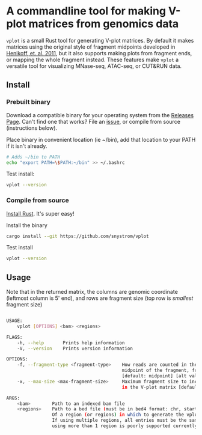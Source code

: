 # A commandline tool for making V-plot matrices from genomics data

`vplot` is a small Rust tool for generating V-plot matrices. By default it makes
matrices using the original style of fragment midpoints developed in [Henikoff,
et. al. 2011](https://www.pnas.org/content/108/45/18318), but it also supports
making plots from fragment ends, or mapping the whole fragment instead. These
features make `vplot` a versatile tool for visualizing MNase-seq, ATAC-seq, or
CUT&RUN data.

## Install

### Prebuilt binary

Download a compatible binary for your operating system from the [Releases
Page](https://github.com/snystrom/vplot/releases). Can't find one that works?
File an [issue](https://github.com/snystrom/vplot/issues), or compile from
source (instructions below).

Place binary in convenient location (ie ~/bin), add that location to your PATH
if it isn't already.

``` sh
# Adds ~/bin to PATH
echo "export PATH=\$PATH:~/bin" >> ~/.bashrc
```

Test install:

``` sh
vplot --version
```

### Compile from source

[Install Rust](https://www.rust-lang.org/tools/install). It's super easy!

Install the binary
``` sh
cargo install --git https://github.com/snystrom/vplot
```

Test install
``` sh
vplot --version
```

## Usage

Note that in the returned matrix, the columns are genomic coordinate (leftmost column is 5' end), and rows are fragment size (top row is *smallest* fragment size)

``` sh

USAGE:
    vplot [OPTIONS] <bam> <regions>

FLAGS:
    -h, --help       Prints help information
    -V, --version    Prints version information

OPTIONS:
    -f, --fragment-type <fragment-type>    How reads are counted in the matrix. Using either the 
                                           midpoint of the fragment, fragment ends, or the whole fragment 
                                           [default: midpoint] [alt values: ends, fragment]
    -x, --max-size <max-fragment-size>     Maximum fragment size to include 
                                           in the V-plot matrix [default: 700]

ARGS:
    <bam>        Path to an indexed bam file
    <regions>    Path to a bed file (must be in bed4 format: chr, start, end, strand) 
                 Of a region (or regions) in which to generate the vplot matrix. 
                 If using multiple regions, all entries must be the same width. (NOTE:
                 using more than 1 region is poorly supported currently, but technically works)
```

